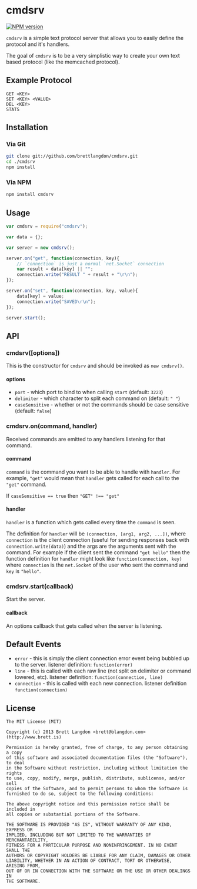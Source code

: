 cmdsrv
======
[![NPM version](https://badge.fury.io/js/cmdsrv.png)](http://badge.fury.io/js/cmdsrv)

`cmdsrv` is a simple text protocol server that allows you to easily define the protocol and it's handlers.

The goal of `cmdsrv` is to be a very simplistic way to create your own text based protocol (like the memcached protocol).

## Example Protocol
```
GET <KEY>
SET <KEY> <VALUE>
DEL <KEY>
STATS
```

## Installation
### Via Git
```bash
git clone git://github.com/brettlangdon/cmdsrv.git
cd ./cmdsrv
npm install
```
### Via NPM
```bash
npm install cmdsrv
```

## Usage
```javascript
var cmdsrv = require("cmdsrv");

var data = {};

var server = new cmdsrv();

server.on("get", function(connection, key){
    // `connection` is just a normal `net.Socket` connection
    var result = data[key] || "";
    connection.write("RESULT " + result + "\r\n");
});

server.on("set", function(connection, key, value){
    data[key] = value;
    connection.write("SAVED\r\n");
});

server.start();
```

## API

### cmdsrv([options])
This is the constructor for `cmdsrv` and should be invoked as `new cmdsrv()`.

#### options
* `port` - which port to bind to when calling `start` (default: `3223`)
* `delimiter` - which character to split each command on (default: `" "`)
* `caseSensitive` - whether or not the commands should be case sensitive (default: `false`)

### cmdsrv.on(command, handler)
Received commands are emitted to any handlers listening for that command.

#### command
`command` is the command you want to be able to handle with `handler`.
For example, `"get"` would mean that `handler` gets called for each call to the `"get"` command.

If `caseSensitive == true` then `"GET" !== "get"`

#### handler
`handler` is a function which gets called every time the `command` is seen.

The definition for `handler` will be `(connection, [arg1, arg2, ...])`, where `connection` is
the client connection (useful for sending responses back with `connection.write(data)`) and the args
are the arguments sent with the command. For example if the client sent the command `"get hello"` then
the function definition for `handler` might look like `function(connection, key)` where `connection` is the
`net.Socket` of the user who sent the command and `key` is `"hello"`.

### cmdsrv.start(callback)
Start the server.

#### callback
An options callback that gets called when the server is listening.

## Default Events
* `error` - this is simply the client connection error event being bubbled up to the server. listener definition: `function(error)`
* `line` - this is called with each raw line (not split on delimiter or command lowered, etc). listener definition: `function(connection, line)`
* `connection` - this is called with each new connection. listener definition `function(connection)`


## License
```
The MIT License (MIT)

Copyright (c) 2013 Brett Langdon <brett@blangdon.com> (http://www.brett.is)

Permission is hereby granted, free of charge, to any person obtaining a copy
of this software and associated documentation files (the "Software"), to deal
in the Software without restriction, including without limitation the rights
to use, copy, modify, merge, publish, distribute, sublicense, and/or sell
copies of the Software, and to permit persons to whom the Software is
furnished to do so, subject to the following conditions:

The above copyright notice and this permission notice shall be included in
all copies or substantial portions of the Software.

THE SOFTWARE IS PROVIDED "AS IS", WITHOUT WARRANTY OF ANY KIND, EXPRESS OR
IMPLIED, INCLUDING BUT NOT LIMITED TO THE WARRANTIES OF MERCHANTABILITY,
FITNESS FOR A PARTICULAR PURPOSE AND NONINFRINGEMENT. IN NO EVENT SHALL THE
AUTHORS OR COPYRIGHT HOLDERS BE LIABLE FOR ANY CLAIM, DAMAGES OR OTHER
LIABILITY, WHETHER IN AN ACTION OF CONTRACT, TORT OR OTHERWISE, ARISING FROM,
OUT OF OR IN CONNECTION WITH THE SOFTWARE OR THE USE OR OTHER DEALINGS IN
THE SOFTWARE.
```
